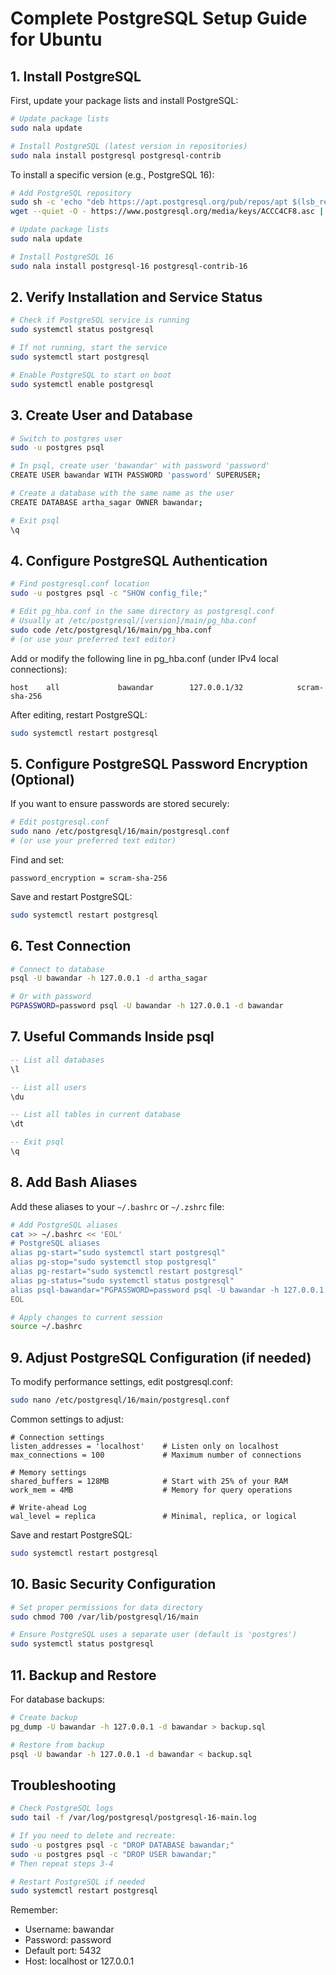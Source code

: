 # Complete PostgreSQL Setup Guide for Ubuntu

## 1. Install PostgreSQL

First, update your package lists and install PostgreSQL:

```bash
# Update package lists
sudo nala update

# Install PostgreSQL (latest version in repositories)
sudo nala install postgresql postgresql-contrib
```

To install a specific version (e.g., PostgreSQL 16):

```bash
# Add PostgreSQL repository
sudo sh -c 'echo "deb https://apt.postgresql.org/pub/repos/apt $(lsb_release -cs)-pgdg main" > /etc/apt/sources.list.d/pgdg.list'
wget --quiet -O - https://www.postgresql.org/media/keys/ACCC4CF8.asc | sudo apt-key add -

# Update package lists
sudo nala update

# Install PostgreSQL 16
sudo nala install postgresql-16 postgresql-contrib-16
```

## 2. Verify Installation and Service Status

```bash
# Check if PostgreSQL service is running
sudo systemctl status postgresql

# If not running, start the service
sudo systemctl start postgresql

# Enable PostgreSQL to start on boot
sudo systemctl enable postgresql
```

## 3. Create User and Database

```bash
# Switch to postgres user
sudo -u postgres psql

# In psql, create user 'bawandar' with password 'password'
CREATE USER bawandar WITH PASSWORD 'password' SUPERUSER;

# Create a database with the same name as the user
CREATE DATABASE artha_sagar OWNER bawandar;

# Exit psql
\q
```

## 4. Configure PostgreSQL Authentication

```bash
# Find postgresql.conf location
sudo -u postgres psql -c "SHOW config_file;"

# Edit pg_hba.conf in the same directory as postgresql.conf
# Usually at /etc/postgresql/[version]/main/pg_hba.conf
sudo code /etc/postgresql/16/main/pg_hba.conf
# (or use your preferred text editor)
```

Add or modify the following line in pg_hba.conf (under IPv4 local connections):
```
host    all             bawandar        127.0.0.1/32            scram-sha-256
```

After editing, restart PostgreSQL:
```bash
sudo systemctl restart postgresql
```

## 5. Configure PostgreSQL Password Encryption (Optional)

If you want to ensure passwords are stored securely:

```bash
# Edit postgresql.conf
sudo nano /etc/postgresql/16/main/postgresql.conf
# (or use your preferred text editor)
```

Find and set:
```
password_encryption = scram-sha-256
```

Save and restart PostgreSQL:
```bash
sudo systemctl restart postgresql
```

## 6. Test Connection

```bash
# Connect to database
psql -U bawandar -h 127.0.0.1 -d artha_sagar

# Or with password
PGPASSWORD=password psql -U bawandar -h 127.0.0.1 -d bawandar
```

## 7. Useful Commands Inside psql

```sql
-- List all databases
\l

-- List all users
\du

-- List all tables in current database
\dt

-- Exit psql
\q
```

## 8. Add Bash Aliases

Add these aliases to your `~/.bashrc` or `~/.zshrc` file:

```bash
# Add PostgreSQL aliases
cat >> ~/.bashrc << 'EOL'
# PostgreSQL aliases
alias pg-start="sudo systemctl start postgresql"
alias pg-stop="sudo systemctl stop postgresql"
alias pg-restart="sudo systemctl restart postgresql"
alias pg-status="sudo systemctl status postgresql"
alias psql-bawandar="PGPASSWORD=password psql -U bawandar -h 127.0.0.1 -d bawandar"
EOL

# Apply changes to current session
source ~/.bashrc
```

## 9. Adjust PostgreSQL Configuration (if needed)

To modify performance settings, edit postgresql.conf:

```bash
sudo nano /etc/postgresql/16/main/postgresql.conf
```

Common settings to adjust:
```
# Connection settings
listen_addresses = 'localhost'    # Listen only on localhost
max_connections = 100             # Maximum number of connections

# Memory settings
shared_buffers = 128MB            # Start with 25% of your RAM
work_mem = 4MB                    # Memory for query operations

# Write-ahead Log
wal_level = replica               # Minimal, replica, or logical
```

Save and restart PostgreSQL:
```bash
sudo systemctl restart postgresql
```

## 10. Basic Security Configuration

```bash
# Set proper permissions for data directory
sudo chmod 700 /var/lib/postgresql/16/main

# Ensure PostgreSQL uses a separate user (default is 'postgres')
sudo systemctl status postgresql
```

## 11. Backup and Restore

For database backups:

```bash
# Create backup
pg_dump -U bawandar -h 127.0.0.1 -d bawandar > backup.sql

# Restore from backup
psql -U bawandar -h 127.0.0.1 -d bawandar < backup.sql
```

## Troubleshooting

```bash
# Check PostgreSQL logs
sudo tail -f /var/log/postgresql/postgresql-16-main.log

# If you need to delete and recreate:
sudo -u postgres psql -c "DROP DATABASE bawandar;"
sudo -u postgres psql -c "DROP USER bawandar;"
# Then repeat steps 3-4

# Restart PostgreSQL if needed
sudo systemctl restart postgresql
```

Remember:
- Username: bawandar
- Password: password
- Default port: 5432
- Host: localhost or 127.0.0.1